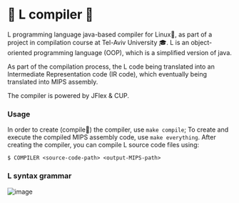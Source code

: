 # 🐉 L compiler 🐉
L programming language java-based compiler for Linux🐧, as part of a project in compilation course at Tel-Aviv University 🎓.
L is an object-oriented programming language (OOP), which is a simplified version of java.

As part of the compilation process, the L code being translated into an Intermediate Representation code (IR code),
which eventually being translated into MIPS assembly.

The compiler is powered by JFlex & CUP.



### Usage
In order to create (compile🤯) the compiler, use `make compile`;
To create and execute the compiled MIPS assembly code, use `make everything`.
After creating the compiler, you can compile L source code files using:
```
$ COMPILER <source-code-path> <output-MIPS-path>
```



### L syntax grammar

![image](https://user-images.githubusercontent.com/68384440/171468422-35613a18-c329-43da-9300-217209aa7875.png)
